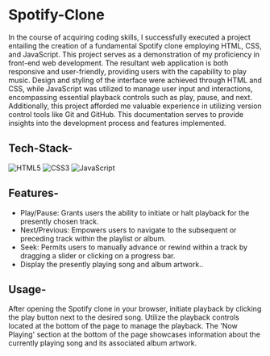 # Spotify-Clone

In the course of acquiring coding skills, I successfully executed a project entailing the creation of a fundamental Spotify clone employing HTML, CSS, and JavaScript. This project serves as a demonstration of my proficiency in front-end web development. The resultant web application is both responsive and user-friendly, providing users with the capability to play music. Design and styling of the interface were achieved through HTML and CSS, while JavaScript was utilized to manage user input and interactions, encompassing essential playback controls such as play, pause, and next. Additionally, this project afforded me valuable experience in utilizing version control tools like Git and GitHub. This documentation serves to provide insights into the development process and features implemented.


## Tech-Stack-

<div align="left">
<img alt="HTML5" src="https://img.shields.io/badge/html5-%23E34F26.svg?style=for-the-badge&logo=html5&logoColor=white"/>
<img alt="CSS3" src="https://img.shields.io/badge/css3-%231572B6.svg?style=for-the-badge&logo=css3&logoColor=white"/> 
<img alt="JavaScript" src="https://img.shields.io/badge/javascript-%23323330.svg?style=for-the-badge&logo=javascript&logoColor=%23F7DF1E"/>
</div>

## Features-

- Play/Pause: Grants users the ability to initiate or halt playback for the presently chosen track.
- Next/Previous: Empowers users to navigate to the subsequent or preceding track within the playlist or album.
- Seek: Permits users to manually advance or rewind within a track by dragging a slider or clicking on a progress bar.
- Display the presently playing song and album artwork..

## Usage-

After opening the Spotify clone in your browser, initiate playback by clicking the play button next to the desired song. Utilize the playback controls located at the bottom of the page to manage the playback. The 'Now Playing' section at the bottom of the page showcases information about the currently playing song and its associated album artwork.

